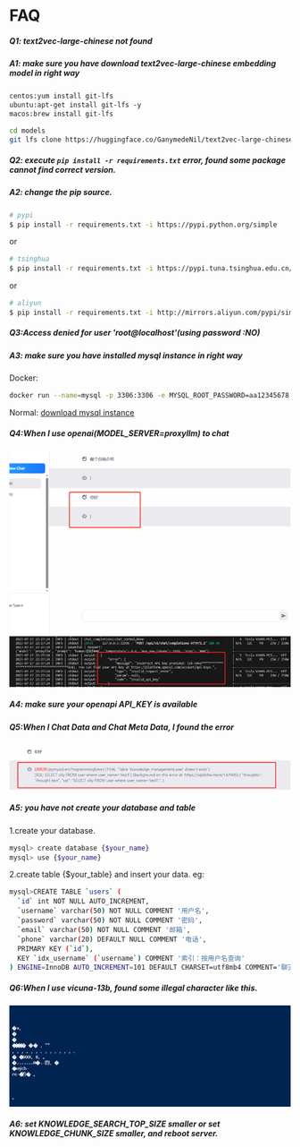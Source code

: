 # FAQ
##### Q1: text2vec-large-chinese not found

##### A1: make sure you have download text2vec-large-chinese embedding model in right way

```tip
centos:yum install git-lfs
ubuntu:apt-get install git-lfs -y
macos:brew install git-lfs
```
```bash
cd models
git lfs clone https://huggingface.co/GanymedeNil/text2vec-large-chinese
```

##### Q2: execute `pip install -r requirements.txt` error, found some package cannot find correct version.


##### A2: change the pip source.

```bash
# pypi
$ pip install -r requirements.txt -i https://pypi.python.org/simple
```

or

```bash
# tsinghua
$ pip install -r requirements.txt -i https://pypi.tuna.tsinghua.edu.cn/simple/
```

or

```bash
# aliyun
$ pip install -r requirements.txt -i http://mirrors.aliyun.com/pypi/simple/
```


##### Q3:Access denied for user 'root@localhost'(using password :NO)

##### A3: make sure you have installed mysql instance in right way

Docker:
```bash
docker run --name=mysql -p 3306:3306 -e MYSQL_ROOT_PASSWORD=aa12345678 -dit mysql:latest
```
Normal:
[download mysql instance](https://dev.mysql.com/downloads/mysql/)

##### Q4:When I use openai(MODEL_SERVER=proxyllm) to chat
<p align="left">
  <img src="../assets/faq/proxyerror.png" width="800px" />
</p>

##### A4: make sure your openapi API_KEY is available

##### Q5:When I Chat Data and Chat Meta Data, I found the error
<p align="left">
  <img src="../assets/faq/chatdataerror.png" width="800px" />
</p>

##### A5: you have not create your database and table
1.create your database.
```bash
mysql> create database {$your_name}
mysql> use {$your_name}
```

2.create table {$your_table} and insert your data. 
eg:
```bash
mysql>CREATE TABLE `users` (
  `id` int NOT NULL AUTO_INCREMENT,
  `username` varchar(50) NOT NULL COMMENT '用户名',
  `password` varchar(50) NOT NULL COMMENT '密码',
  `email` varchar(50) NOT NULL COMMENT '邮箱',
  `phone` varchar(20) DEFAULT NULL COMMENT '电话',
  PRIMARY KEY (`id`),
  KEY `idx_username` (`username`) COMMENT '索引：按用户名查询'
) ENGINE=InnoDB AUTO_INCREMENT=101 DEFAULT CHARSET=utf8mb4 COMMENT='聊天用户表'
```

##### Q6:When I use vicuna-13b, found some illegal character like this.
<p align="left">
  <img src="../assets/faq/illegal_character.png" width="800px" />
</p>

##### A6: set KNOWLEDGE_SEARCH_TOP_SIZE smaller or set KNOWLEDGE_CHUNK_SIZE smaller, and reboot server.







